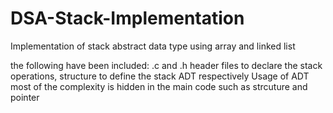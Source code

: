 # DSA-Stack-Implementation
Implementation of stack abstract data type using array and linked list 

the following have been included: 
.c and .h header files to declare the stack operations, structure to define the stack ADT respectively 
Usage of ADT most of the complexity is hidden in the main code such as strcuture and pointer 
